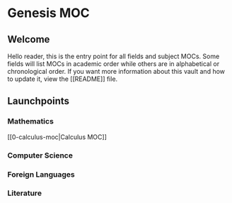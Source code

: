 # Genesis MOC
## Welcome
Hello reader, this is the entry point for all fields and subject MOCs. Some fields will list MOCs in academic order while others are in alphabetical or chronological order. If you want more information about this vault and how to update it, view the [[README]] file.

## Launchpoints
### Mathematics 
[[0-calculus-moc|Calculus MOC]]

### Computer Science

### Foreign Languages

### Literature




